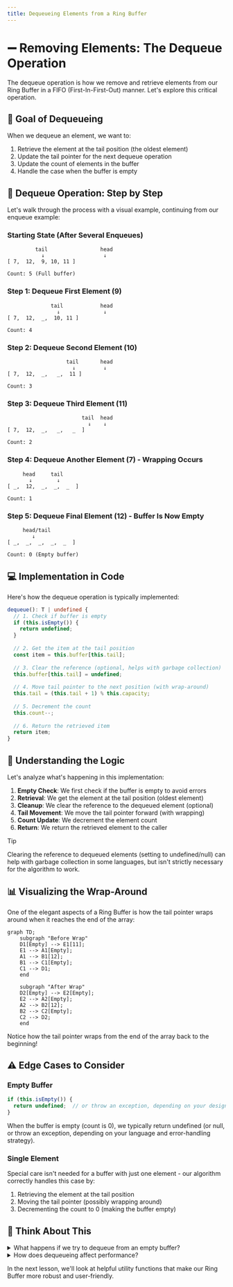 ```yaml
---
title: Dequeueing Elements from a Ring Buffer
---
```


# ➖ Removing Elements: The Dequeue Operation

The dequeue operation is how we remove and retrieve elements from our Ring Buffer in a FIFO (First-In-First-Out) manner. Let's explore this critical operation.

## 🎯 Goal of Dequeueing

When we dequeue an element, we want to:
1. Retrieve the element at the tail position (the oldest element)
2. Update the tail pointer for the next dequeue operation
3. Update the count of elements in the buffer
4. Handle the case when the buffer is empty

## 🔄 Dequeue Operation: Step by Step

Let's walk through the process with a visual example, continuing from our enqueue example:

### Starting State (After Several Enqueues)
```
         tail                 head
           ↓                   ↓
[ 7,  12,  9, 10, 11 ]
  
Count: 5 (Full buffer)
```

### Step 1: Dequeue First Element (9)
```
              tail            head
                ↓              ↓
[ 7,  12,  _,  10, 11 ]
  
Count: 4
```

### Step 2: Dequeue Second Element (10)
```
                   tail       head
                     ↓         ↓
[ 7,  12,  _,   _,  11 ]
  
Count: 3
```

### Step 3: Dequeue Third Element (11)
```
                        tail  head
                          ↓    ↓
[ 7,  12,  _,   _,   _  ]
  
Count: 2
```

### Step 4: Dequeue Another Element (7) - Wrapping Occurs
```
     head     tail
       ↓        ↓
[ _,  12,  _,  _,  _  ]
  
Count: 1
```

### Step 5: Dequeue Final Element (12) - Buffer Is Now Empty
```
     head/tail
        ↓
[ _,  _,  _,  _,  _  ]
  
Count: 0 (Empty buffer)
```

## 💻 Implementation in Code

Here's how the dequeue operation is typically implemented:

```typescript
dequeue(): T | undefined {
  // 1. Check if buffer is empty
  if (this.isEmpty()) {
    return undefined;
  }
  
  // 2. Get the item at the tail position
  const item = this.buffer[this.tail];
  
  // 3. Clear the reference (optional, helps with garbage collection)
  this.buffer[this.tail] = undefined;
  
  // 4. Move tail pointer to the next position (with wrap-around)
  this.tail = (this.tail + 1) % this.capacity;
  
  // 5. Decrement the count
  this.count--;
  
  // 6. Return the retrieved item
  return item;
}
```

## 🧠 Understanding the Logic

Let's analyze what's happening in this implementation:

1. **Empty Check**: We first check if the buffer is empty to avoid errors
2. **Retrieval**: We get the element at the tail position (oldest element)
3. **Cleanup**: We clear the reference to the dequeued element (optional)
4. **Tail Movement**: We move the tail pointer forward (with wrapping)
5. **Count Update**: We decrement the element count
6. **Return**: We return the retrieved element to the caller

> [!TIP]
> Clearing the reference to dequeued elements (setting to undefined/null) can help with garbage collection in some languages, but isn't strictly necessary for the algorithm to work.

## 📊 Visualizing the Wrap-Around

One of the elegant aspects of a Ring Buffer is how the tail pointer wraps around when it reaches the end of the array:

```mermaid
graph TD;
    subgraph "Before Wrap"
    D1[Empty] --> E1[11];
    E1 --> A1[Empty];
    A1 --> B1[12];
    B1 --> C1[Empty];
    C1 --> D1;
    end
    
    subgraph "After Wrap"
    D2[Empty] --> E2[Empty];
    E2 --> A2[Empty];
    A2 --> B2[12];
    B2 --> C2[Empty];
    C2 --> D2;
    end
```

Notice how the tail pointer wraps from the end of the array back to the beginning!

## ⚠️ Edge Cases to Consider

### Empty Buffer

```typescript
if (this.isEmpty()) {
  return undefined;  // or throw an exception, depending on your design
}
```

When the buffer is empty (count is 0), we typically return undefined (or null, or throw an exception, depending on your language and error-handling strategy).

### Single Element

Special care isn't needed for a buffer with just one element - our algorithm correctly handles this case by:
1. Retrieving the element at the tail position
2. Moving the tail pointer (possibly wrapping around)
3. Decrementing the count to 0 (making the buffer empty)

## 🤔 Think About This

<details>
<summary>What happens if we try to dequeue from an empty buffer?</summary>

Most implementations will:
- Return a special value (like undefined, null, or -1)
- Or throw an exception

This is a design decision you'll need to make based on your application's requirements. Some applications might want an error, while others might prefer a silent fail.
</details>

<details>
<summary>How does dequeueing affect performance?</summary>

Like enqueuing, dequeueing in a Ring Buffer is very efficient:

- Time Complexity: O(1) - constant time regardless of buffer size
- Space Complexity: O(1) - no additional space required

This consistent performance is a key advantage of Ring Buffers!
</details>

In the next lesson, we'll look at helpful utility functions that make our Ring Buffer more robust and user-friendly. 